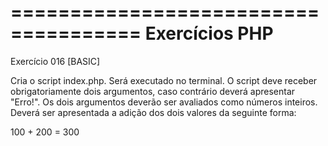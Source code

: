 =====================================
Exercícios PHP
=====================================
Exercício 016
[BASIC]

Cria o script index.php. Será executado no terminal.
O script deve receber obrigatoriamente dois argumentos,
caso contrário deverá apresentar "Erro!".
Os dois argumentos deverão ser avaliados como números inteiros.
Deverá ser apresentada a adição dos dois valores da seguinte forma:

100 + 200 = 300